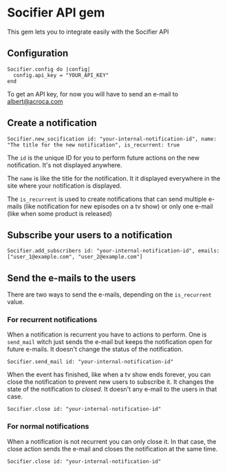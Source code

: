 Socifier API gem
================

This gem lets you to integrate easily with the Socifier API

Configuration
-------------

    Socifier.config do |config|
      config.api_key = "YOUR_API_KEY"
    end

To get an API key, for now you will have to send an e-mail to [albert@acroca.com](mailto:albert@acroca.com)

Create a notification
---------------------

    Socifier.new_socification id: "your-internal-notification-id", name: "The title for the new notification", is_recurrent: true

The `id` is the unique ID for you to perform future actions on the new notification. It's not displayed anywhere.

The `name` is like the title for the notification. It it displayed everywhere in the site where your notification is displayed.

The `is_recurrent` is used to create notifications that can send multiple e-mails (like notification for new episodes on a tv show)
or only one e-mail (like when some product is released)

Subscribe your users to a notification
--------------------------------------

    Socifier.add_subscribers id: "your-internal-notification-id", emails: ["user_1@example.com", "user_2@example.com"]

Send the e-mails to the users
-----------------------------

There are two ways to send the e-mails, depending on the `is_recurrent` value.

### For recurrent notifications

When a notification is recurrent you have to actions to perform. One is `send_mail` witch just sends the e-mail but keeps
the notification open for future e-mails. It doesn't change the status of the notification.

    Socifier.send_mail id: "your-internal-notification-id"

When the event has finished, like when a tv show ends forever, you can close the notification to prevent new users to subscribe it.
It changes the state of the notification to *closed*. It doesn't any e-mail to the users in that case.

    Socifier.close id: "your-internal-notification-id"

### For normal notifications

When a notification is not recurrent you can only close it. In that case, the close action sends the e-mail and closes the
notification at the same time.

    Socifier.close id: "your-internal-notification-id"